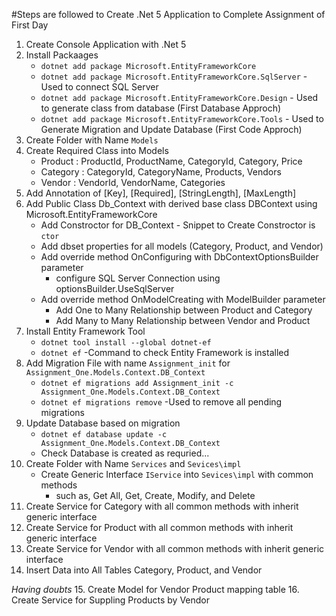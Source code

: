 ﻿#Steps are followed to Create .Net 5 Application to Complete Assignment of First Day
1. Create Console Application with .Net 5
2. Install Packaages
	- `dotnet add package Microsoft.EntityFrameworkCore`
	- `dotnet add package Microsoft.EntityFrameworkCore.SqlServer` - Used to connect SQL Server
	- `dotnet add package Microsoft.EntityFrameworkCore.Design` - Used to generate class from database (First Database Approch)
	- `dotnet add package Microsoft.EntityFrameworkCore.Tools` - Used to Generate Migration and Update Database (First Code Approch)
3. Create Folder with Name `Models`
4. Create Required Class into Models
	- Product : ProductId, ProductName, CategoryId, Category, Price
	- Category : CategoryId, CategoryName, Products, Vendors
	- Vendor : VendorId, VendorName, Categories
5. Add Annotation of [Key], [Required], [StringLength], [MaxLength]
6. Add Public Class Db_Context with derived base class DBContext using Microsoft.EntityFrameworkCore
	- Add Constroctor for DB_Context - Snippet to Create Constroctor is `ctor`
	- Add dbset properties for all models (Category, Product, and Vendor)
	- Add override method OnConfiguring with DbContextOptionsBuilder parameter 
		- configure SQL Server Connection using optionsBuilder.UseSqlServer
	- Add override method OnModelCreating with ModelBuilder parameter
		- Add One to Many Relationship between Product and Category
		- Add Many to Many Relationship between Vendor and Product
7. Install Entity Framework Tool
	- `dotnet tool install --global dotnet-ef`
	- `dotnet ef` -Command to check Entity Framework is installed
8. Add Migration File with name `Assignment_init` for `Assignment_One.Models.Context.DB_Context`
	- `dotnet ef migrations add Assignment_init -c Assignment_One.Models.Context.DB_Context`
	- `dotnet ef migrations remove` -Used to remove all pending migrations
9. Update Database based on migration
	- `dotnet ef database update -c Assignment_One.Models.Context.DB_Context`
	- Check Database is created as requried...
10. Create Folder with Name `Services` and `Sevices\impl`
	- Create Generic Interface `IService` into `Sevices\impl` with common methods
		- such as, Get All, Get, Create, Modify, and Delete
11. Create Service for Category with all common methods with inherit generic interface
12. Create Service for Product with all common methods with inherit generic interface
13. Create Service for Vendor with all common methods with inherit generic interface
14. Insert Data into All Tables Category, Product, and Vendor

*Having doubts*
15. Create Model for Vendor Product mapping table
16. Create Service for Suppling Products by Vendor

